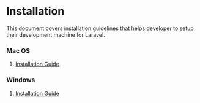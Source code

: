 # Installation

This document covers installation guidelines that helps developer to setup their development machine for Laravel.

### Mac OS
1. [Installation Guide](/laravel/installation/MACOS.md)

### Windows
1. [Installation Guide](/laravel/installation/WINDOWS.md)